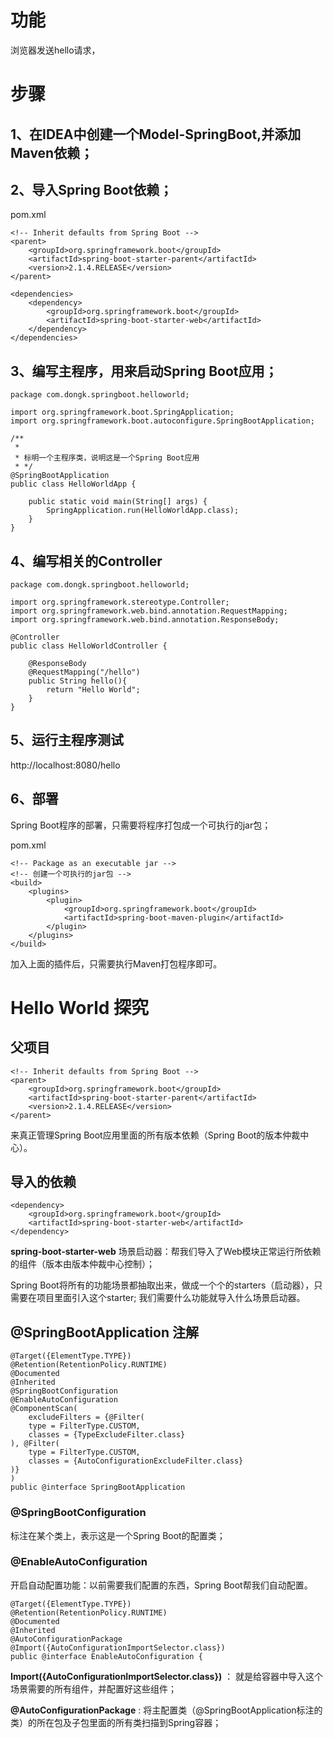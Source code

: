 
# 功能

浏览器发送hello请求，

# 步骤

## 1、在IDEA中创建一个Model-SpringBoot,并添加Maven依赖；

## 2、导入Spring Boot依赖；

pom.xml

```
<!-- Inherit defaults from Spring Boot -->
<parent>
    <groupId>org.springframework.boot</groupId>
    <artifactId>spring-boot-starter-parent</artifactId>
    <version>2.1.4.RELEASE</version>
</parent>

<dependencies>
    <dependency>
        <groupId>org.springframework.boot</groupId>
        <artifactId>spring-boot-starter-web</artifactId>
    </dependency>
</dependencies>
```

## 3、编写主程序，用来启动Spring Boot应用；

```
package com.dongk.springboot.helloworld;

import org.springframework.boot.SpringApplication;
import org.springframework.boot.autoconfigure.SpringBootApplication;

/**
 *
 * 标明一个主程序类，说明这是一个Spring Boot应用
 * */
@SpringBootApplication
public class HelloWorldApp {

    public static void main(String[] args) {
        SpringApplication.run(HelloWorldApp.class);
    }
}

```

## 4、编写相关的Controller

```
package com.dongk.springboot.helloworld;

import org.springframework.stereotype.Controller;
import org.springframework.web.bind.annotation.RequestMapping;
import org.springframework.web.bind.annotation.ResponseBody;

@Controller
public class HelloWorldController {

    @ResponseBody
    @RequestMapping("/hello")
    public String hello(){
        return "Hello World";
    }
}

```

## 5、运行主程序测试

http://localhost:8080/hello


## 6、部署

Spring Boot程序的部署，只需要将程序打包成一个可执行的jar包；

pom.xml

```
<!-- Package as an executable jar -->
<!-- 创建一个可执行的jar包 -->
<build>
    <plugins>
        <plugin>
            <groupId>org.springframework.boot</groupId>
            <artifactId>spring-boot-maven-plugin</artifactId>
        </plugin>
    </plugins>
</build>
```

加入上面的插件后，只需要执行Maven打包程序即可。

# Hello World 探究

## 父项目

```
<!-- Inherit defaults from Spring Boot -->
<parent>
    <groupId>org.springframework.boot</groupId>
    <artifactId>spring-boot-starter-parent</artifactId>
    <version>2.1.4.RELEASE</version>
</parent>
```

来真正管理Spring Boot应用里面的所有版本依赖（Spring Boot的版本仲裁中心）。

## 导入的依赖

```
<dependency>
    <groupId>org.springframework.boot</groupId>
    <artifactId>spring-boot-starter-web</artifactId>
</dependency>
```

**spring-boot-starter-web**
场景启动器：帮我们导入了Web模块正常运行所依赖的组件（版本由版本仲裁中心控制）；

Spring Boot将所有的功能场景都抽取出来，做成一个个的starters（启动器），只需要在项目里面引入这个starter; 我们需要什么功能就导入什么场景启动器。

## @SpringBootApplication 注解

```
@Target({ElementType.TYPE})
@Retention(RetentionPolicy.RUNTIME)
@Documented
@Inherited
@SpringBootConfiguration
@EnableAutoConfiguration
@ComponentScan(
    excludeFilters = {@Filter(
    type = FilterType.CUSTOM,
    classes = {TypeExcludeFilter.class}
), @Filter(
    type = FilterType.CUSTOM,
    classes = {AutoConfigurationExcludeFilter.class}
)}
)
public @interface SpringBootApplication 
```

### @SpringBootConfiguration

标注在某个类上，表示这是一个Spring Boot的配置类；

### @EnableAutoConfiguration

开启自动配置功能：以前需要我们配置的东西，Spring Boot帮我们自动配置。

```
@Target({ElementType.TYPE})
@Retention(RetentionPolicy.RUNTIME)
@Documented
@Inherited
@AutoConfigurationPackage
@Import({AutoConfigurationImportSelector.class})
public @interface EnableAutoConfiguration {
```

**Import({AutoConfigurationImportSelector.class})** ： 就是给容器中导入这个场景需要的所有组件，并配置好这些组件；

**@AutoConfigurationPackage** : 将主配置类（@SpringBootApplication标注的类）的所在包及子包里面的所有类扫描到Spring容器；

